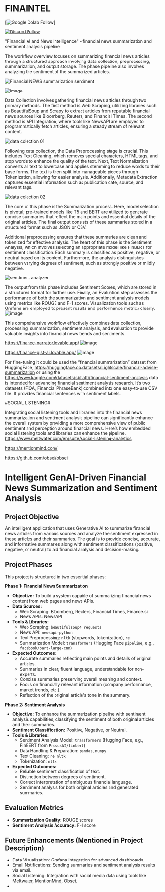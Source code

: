 # FINAINTEL

[![Google Colab Follow](https://colab.research.google.com/drive/1JBd68_4MjbweeKoi9MXojqOASq_pZT_w?usp=sharing)] &ensp;


[![Discord Follow](https://dcbadge.vercel.app/api/server/autogpt?style=flat)](https://discord.gg/autogpt) &ensp;


"Financial AI and News Intelligence" -  financial news summarization and sentiment analysis pipeline

The workflow overview focuses on summarizing financial news articles through a structured approach involving data collection, preprocessing, summarization, and output storage. The phase pipeline also involves analyzing the sentiment of the summarized articles.

![Financial NEWS summarization   sentiment ](https://github.com/user-attachments/assets/c7fdb800-0806-436a-a0da-3c24537c160a)

![image](https://github.com/user-attachments/assets/823a40a6-0d1e-47cd-863a-229650cc6b7f)


Data Collection involves gathering financial news articles through two primary methods. The first method is Web Scraping, utilizing libraries such as BeautifulSoup and Scrapy to extract articles from reputable financial news sources like Bloomberg, Reuters, and Financial Times. The second method is API Integration, where tools like NewsAPI are employed to programmatically fetch articles, ensuring a steady stream of relevant content.

![data colection 01](https://github.com/user-attachments/assets/1f33e23e-bc19-435d-b9e0-b405ed9265d3)


Following data collection, the Data Preprocessing stage is crucial. This includes Text Cleaning, which removes special characters, HTML tags, and stop words to enhance the quality of the text. Next, Text Normalization converts all text to lowercase and applies stemming to reduce words to their base forms. The text is then split into manageable pieces through Tokenization, allowing for easier analysis. Additionally, Metadata Extraction captures essential information such as publication date, source, and relevant tags.

![data colection 02](https://github.com/user-attachments/assets/bca29489-5d90-4fec-8c3c-fc2ceed583c6)


The core of this phase is the Summarization process. Here, model selection is pivotal; pre-trained models like T5 and BERT are utilized to generate concise summaries that reflect the main points and essential details of the original articles. The final output consists of these summaries stored in a structured format such as JSON or CSV.

Additional preprocessing ensures that these summaries are clean and tokenized for effective analysis. The heart of this phase is the Sentiment Analysis, which involves selecting an appropriate model like FinBERT for sentiment classification. Each summary is classified as positive, negative, or neutral based on its content. Furthermore, the analysis distinguishes between varying degrees of sentiment, such as strongly positive or mildly negative.

![sentiment analyzer](https://github.com/user-attachments/assets/f4d02fe3-6c2e-47d5-8863-94a656f2dbc8)


The output from this phase includes Sentiment Scores, which are stored in a structured format for further use.
Finally, an Evaluation step assesses the performance of both the summarization and sentiment analysis models using metrics like ROUGE and F-1 scores. Visualization tools such as Grafana are employed to present results and performance metrics clearly.
![image](https://github.com/user-attachments/assets/811c5e00-a389-4b8e-bb84-a627355167b6)


This comprehensive workflow effectively combines data collection, processing, summarization, sentiment analysis, and evaluation to provide valuable insights into financial news trends and sentiments.

https://finance-narrator.lovable.app/
![image](https://github.com/user-attachments/assets/6eab0a80-fc96-4f51-ac37-292f94b34a55)


https://finance-gist-ai.lovable.app/
![image](https://github.com/user-attachments/assets/ba3845c6-a70a-4b1e-80db-fa7b10042747)



For fine-tuning it could be used the “financial summarization” dataset from HuggingFace, https://huggingface.co/datasets/Lightscale/financial-advise-summarization or using the https://www.kaggle.com/datasets/sbhatti/financial-sentiment-analysis data is intended for advancing financial sentiment analysis research. It's two datasets (FiQA, Financial PhraseBank) combined into one easy-to-use CSV file. It provides financial sentences with sentiment labels.

#SOCIAL LISTENING#

Integrating social listening tools and libraries into the financial news summarization and sentiment analysis pipeline can significantly enhance the overall system by providing a more comprehensive view of public sentiment and perception around financial news. Here’s how embedded social listening tools and libraries can enhance the pipeline.
https://www.meltwater.com/en/suite/social-listening-analytics

https://mentionmind.com/

https://github.com/obsei/obsei 



# Intelligent GenAI-Driven Financial News Summarization and Sentiment Analysis

## Project Objective

An intelligent application that uses Generative AI to summarize financial news articles from various sources and analyze the sentiment expressed in these articles and their summaries. The goal is to provide concise, accurate, and informative summaries along with sentiment classifications (positive, negative, or neutral) to aid financial analysis and decision-making.

## Project Phases

This project is structured in two essential phases:

**Phase 1: Financial News Summarization**

*   **Objective:** To build a system capable of summarizing financial news content from web pages and news APIs.
*   **Data Sources:**
    *   Web Scraping: Bloomberg, Reuters, Financial Times, Finance.si
    *   News APIs: NewsAPI
*   **Tools & Libraries:**
    *   Web Scraping: `beautifulsoup4`, `requests`
    *   News API: `newsapi-python`
    *   Text Preprocessing: `nltk` (stopwords, tokenization), `re`
    *   Summarization Model: `transformers` (Hugging Face `pipeline`, e.g., `facebook/bart-large-cnn`)
*   **Expected Outcomes:**
    *   Accurate summaries reflecting main points and details of original articles.
    *   Summaries in clear, fluent language, understandable for non-experts.
    *   Concise summaries preserving overall meaning and context.
    *   Focus on financially relevant information (company performance, market trends, etc.).
    *   Reflection of the original article's tone in the summary.

**Phase 2: Sentiment Analysis**

*   **Objective:** To enhance the summarization pipeline with sentiment analysis capabilities, classifying the sentiment of both original articles and their summaries.
*   **Sentiment Classification:** Positive, Negative, or Neutral.
*   **Tools & Libraries:**
    *   Sentiment Analysis Model: `transformers` (Hugging Face, e.g., FinBERT from `ProsusAI/finbert`)
    *   Data Handling & Preparation: `pandas`, `numpy`
    *   Text Cleaning: `re`, `nltk`
    *   Tokenization: `nltk`
*   **Expected Outcomes:**
    *   Reliable sentiment classification of text.
    *   Distinction between degrees of sentiment.
    *   Correct interpretation of ambiguous financial language.
    *   Sentiment analysis for both original articles and generated summaries.

## Evaluation Metrics

*   **Summarization Quality:** ROUGE scores
*   **Sentiment Analysis Accuracy:** F-1 score

## Future Enhancements (Mentioned in Project Description)

*   Data Visualization: Grafana integration for advanced dashboards.
*   Email Notifications: Sending summaries and sentiment analysis results via email.
*   Social Listening: Integration with social media data using tools like Meltwater, MentionMind, Obsei.
*   

